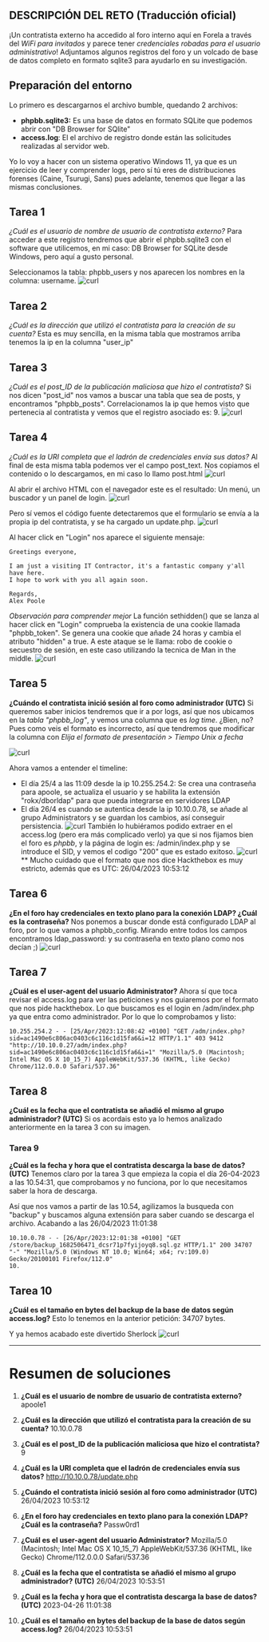 
## DESCRIPCIÓN DEL RETO (Traducción oficial)
¡Un contratista externo ha accedido al foro interno aquí en Forela a través del *WiFi para invitados* y parece tener *credenciales robadas para el usuario administrativo*!
Adjuntamos algunos registros del foro y un volcado de base de datos completo en formato sqlite3 para ayudarlo en su investigación.

## Preparación del entorno
Lo primero es descargarnos el archivo bumble, quedando 2 archivos:
- **phpbb.sqlite3:** Es una base de datos en formato SQLite que podemos abrir con "DB Browser for SQlite"
- **access.log**: El el archivo de registro donde están las solicitudes realizadas al servidor web.

Yo lo voy a hacer con un sistema operativo Windows 11, ya que es un ejercicio de leer y comprender logs, pero sí tú eres de distribuciones forenses (Caine, Tsurugi, Sans) pues adelante, tenemos que llegar a las mismas conclusiones.

## Tarea 1
*¿Cuál es el usuario de nombre de usuario de contratista externo?*
Para acceder a este registro tendremos que abrir el phpbb.sqlite3 con el software que utilicemos, en mi caso: DB Browser for SQLite desde Windows, pero aquí a gusto personal.

Seleccionamos la tabla: phpbb_users y nos aparecen los nombres en la columna: username.
![curl](Images/tarea1_username.png)


## Tarea 2
*¿Cuál es la dirección que utilizó el contratista para la creación de su cuenta?*
Esta es muy sencilla, en la misma tabla que mostramos arriba tenemos la ip en la columna "user_ip"


## Tarea 3 
*¿Cuál es el post_ID de la publicación maliciosa que hizo el contratista?*
Si nos dicen "post_id" nos vamos a buscar una tabla que sea de posts, y encontramos "phpbb_posts".
Correlacionamos la ip que hemos visto que pertenecia al contratista y vemos que el registro asociado es: 9.
![curl](Images/tarea3_ip.png)


## Tarea 4
*¿Cuál es la URI completa que el ladrón de credenciales envía sus datos?*
Al final de esta misma tabla podemos ver el campo post_text.
Nos copiamos el contenido o lo descargamos, en mi caso lo llamo post.html
![curl](Images/tarea4_post_text.png)


Al abrir el archivo HTML con el navegador este es el resultado: Un menú, un buscador y un panel de login.
![curl](Images/tarea4_pagina_login.png)

Pero sí vemos el código fuente detectaremos que el formulario se envía a la propia ip del contratista, y se ha cargado un update.php.
![curl](Images/tarea4_codigo_fuente.png)

Al hacer click en "Login" nos aparece el siguiente mensaje:
```
Greetings everyone,  
  
I am just a visiting IT Contractor, it's a fantastic company y'all have here.  
I hope to work with you all again soon.  
  
Regards,  
Alex Poole
```

_Observación para comprender mejor_
La función sethidden() que se lanza al hacer click en "Login" comprueba la existencia de una cookie llamada "phpbb_token".
Se genera una cookie que añade 24 horas y cambia el atributo "hidden" a true.
A este ataque se le llama: robo de cookie o secuestro de sesión, en este caso utilizando la tecnica de Man in the middle.
![curl](Images/tarea4_funcion_sethidden.png)


## Tarea 5
**¿Cuándo el contratista inició sesión al foro como administrador (UTC)**
Si queremos saber inicios tendremos que ir a por logs, así que nos ubicamos en la *tabla "phpbb_log"*, y vemos una columna que es *log time*. ¿Bien, no?
Pues como veis el formato es incorrecto, así que tendremos que modificar la columna con *Elija el formato de presentación > Tiempo Unix a fecha*

![curl](Images/tarea5_phpbb_log.png)

Ahora vamos a entender el timeline:
- El día 25/4 a las 11:09 desde la ip 10.255.254.2: Se crea una contraseña para apoole, se actualiza el usuario y se habilita la extensión "rokx/dborldap" para que pueda integrarse en servidores LDAP
- El día 26/4 es cuando se autentica desde la ip 10.10.0.78, se añade al grupo Administrators y se guardan los cambios, así conseguir persistencia.
![curl](Images/tarea5_log_fechas.png)
También lo hubiéramos podido extraer en el access.log (pero era más complicado verlo) ya que si nos fijamos bien el foro es *phpbb*, y la página de login es: /admin/index.php y se introduce el SID, y vemos el codigo "200" que es estado exitoso.
![curl](Images/tarea5_access_log.png)
** Mucho cuidado que el formato que nos dice Hackthebox es muy estricto, además que es UTC: 26/04/2023 10:53:12


## Tarea 6
**¿En el foro hay credenciales en texto plano para la conexión LDAP? ¿Cuál es la contraseña?**
Nos ponemos a buscar donde está configurado LDAP al foro, por lo que vamos a phpbb_config.
Mirando entre todos los campos encontramos ldap_password: y su contraseña en texto plano como nos decían ;) 
![curl](Images/tarea6_phpbb_config.png)


## Tarea 7
**¿Cuál es el user-agent del usuario Administrator?**
Ahora sí que toca revisar el access.log para ver las peticiones y nos guiaremos por el formato que nos pide hackthebox.
Lo que buscamos es el login en /adm/index.php ya que entra como administrador. Por lo que lo comprobamos y listo:
```shell
10.255.254.2 - - [25/Apr/2023:12:08:42 +0100] "GET /adm/index.php?sid=ac1490e6c806ac0403c6c116c1d15fa6&i=12 HTTP/1.1" 403 9412 "http://10.10.0.27/adm/index.php?sid=ac1490e6c806ac0403c6c116c1d15fa6&i=1" "Mozilla/5.0 (Macintosh; Intel Mac OS X 10_15_7) AppleWebKit/537.36 (KHTML, like Gecko) Chrome/112.0.0.0 Safari/537.36"
```

## Tarea 8
**¿Cuál es la fecha que el contratista se añadió el mismo al grupo administrador? (UTC)**
Si os acordais esto ya lo hemos analizado anteriormente en la tarea 3 con su imagen.


### Tarea 9 
**¿Cuál es la fecha y hora que el contratista descarga la base de datos? (UTC)**
Tenemos claro por la tarea 3 que empieza la copia el día 26-04-2023 a las 10.54:31, que comprobamos y no funciona, por lo que necesitamos saber la hora de descarga.

Así que nos vamos a partir de las 10.54, agilizamos la busqueda con "backup" y buscamos alguna extensión para saber cuando se descarga el archivo. 
Acabando a las 26/04/2023 11:01:38
```
10.10.0.78 - - [26/Apr/2023:12:01:38 +0100] "GET /store/backup_1682506471_dcsr71p7fyijoyq8.sql.gz HTTP/1.1" 200 34707 "-" "Mozilla/5.0 (Windows NT 10.0; Win64; x64; rv:109.0) Gecko/20100101 Firefox/112.0"
10.
```

## Tarea 10
**¿Cuál es el tamaño en bytes del backup de la base de datos según access.log?**
Esto lo tenemos en la anterior petición: 34707 bytes.

Y ya hemos acabado este divertido Sherlock
![curl](Images/sherlock_completed.png)


----
# Resumen de soluciones
1) **¿Cuál es el usuario de nombre de usuario de contratista externo?**
apoole1

2) **¿Cuál es la dirección que utilizó el contratista para la creación de su cuenta?**
10.10.0.78
3) **¿Cuál es el post_ID de la publicación maliciosa que hizo el contratista?**
9
4) **¿Cuál es la URI completa que el ladrón de credenciales envía sus datos?**
http://10.10.0.78/update.php
5) **¿Cuándo el contratista inició sesión al foro como administrador (UTC)**
26/04/2023 10:53:12
6) **¿En el foro hay credenciales en texto plano para la conexión LDAP? ¿Cuál es la contraseña?**
Passw0rd1
7) **¿Cuál es el user-agent del usuario Administrator?**
Mozilla/5.0 (Macintosh; Intel Mac OS X 10_15_7) AppleWebKit/537.36 (KHTML, like Gecko) Chrome/112.0.0.0 Safari/537.36
8) **¿Cuál es la fecha que el contratista se añadió el mismo al grupo administrador? (UTC)**
26/04/2023 10:53:51
9) **¿Cuál es la fecha y hora que el contratista descarga la base de datos? (UTC)**
2023-04-26 11:01:38
10) **¿Cuál es el tamaño en bytes del backup de la base de datos según access.log?**
26/04/2023 10:53:51
